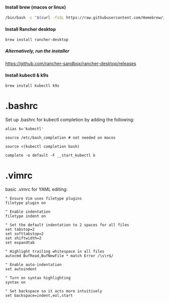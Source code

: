 #### Install brew (macos or linux)

```bash
/bin/bash -c "$(curl -fsSL https://raw.githubusercontent.com/Homebrew/install/HEAD/install.sh)"
```


#### Install Rancher desktop 

```shell
brew install rancher-desktop
```

##### Alternatively, run the installer 

https://github.com/rancher-sandbox/rancher-desktop/releases 


#### Install kubectl & k9s 
```shell
brew install kubectl k9s 
```


# .bashrc

Set up .bashrc for kubectl completion by adding the following:

```
alias k='kubectl'

source /etc/bash_completion # not needed on macos

source <(kubectl completion bash)

complete -o default -F __start_kubectl k
```

# .vimrc

basic .vimrc for YAML editing:

```
" Ensure Vim uses filetype plugins
filetype plugin on

" Enable indentation
filetype indent on

" Set the default indentation to 2 spaces for all files
set tabstop=2
set softtabstop=2
set shiftwidth=2
set expandtab

" Highlight trailing whitespace in all files
autocmd BufRead,BufNewFile * match Error /\s\+$/

" Enable auto-indentation
set autoindent

" Turn on syntax highlighting
syntax on

" Set backspace so it acts more intuitively
set backspace=indent,eol,start
```
